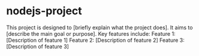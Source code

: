 # nodejs-project
This project is designed to [briefly explain what the project does]. It aims to [describe the main goal or purpose]. Key features include:  Feature 1: [Description of feature 1] Feature 2: [Description of feature 2] Feature 3: [Description of feature 3]
